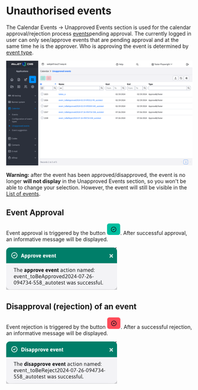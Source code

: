 # Unauthorised events

The Calendar Events -> Unapproved Events section is used for the calendar approval/rejection process [events](../README.md)pending approval. The currently logged in user can only see/approve events that are pending approval and at the same time he is the approver. Who is approving the event is determined by [event type](../calendar-types/README.md).

![](page.png)

**Warning:** after the event has been approved/disapproved, the event is no longer **will not display** in the Unapproved Events section, so you won't be able to change your selection. However, the event will still be visible in the [List of events](../README.md).
## Event Approval

Event approval is triggered by the button ![](approve_button.png ":no-zoom"). After successful approval, an informative message will be displayed.

![](approved_toast.png)

## Disapproval (rejection) of an event

Event rejection is triggered by the button ![](reject_button.png ":no-zoom"). After a successful rejection, an informative message will be displayed.

![](rejected_toast.png)

